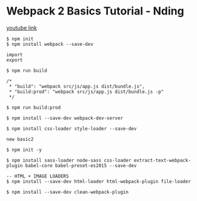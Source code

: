 # Webpack 2 Basics Tutorial - Nding

[youtube link](https://www.youtube.com/playlist?list=PL55RiY5tL51rcCnrOrZixuOsZhAHHy6os)

```
$ npm init
$ npm install webpack --save-dev

import
export

$ npm run build

/*
 * "build": "webpack src/js/app.js dist/bundle.js",
 * "build:prod": "webpack src/js/app.js dist/bundle.js -p"
 */

$ npm run build:prod

$ npm install --save-dev webpack-dev-server

$ npm install css-loader style-loader --save-dev

new basic2

$ npm init -y

$ npm install sass-loader node-sass css-loader extract-text-webpack-plugin babel-core babel-preset-es2015 --save-dev

-- HTML + IMAGE LOADERS
$ npm install --save-dev html-loader html-webpack-plugin file-loader

$ npm install --save-dev clean-webpack-plugin
```
